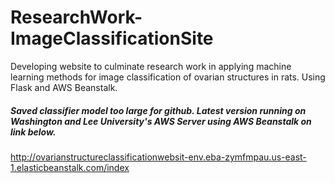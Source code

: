 # ResearchWork-ImageClassificationSite
Developing website to culminate research work in applying machine learning methods for image classification of ovarian structures in rats. Using Flask and AWS Beanstalk.

##### Saved classifier model too large for github. Latest version running on Washington and Lee University's AWS Server using AWS Beanstalk on link below.
http://ovarianstructureclassificationwebsit-env.eba-zymfmpau.us-east-1.elasticbeanstalk.com/index

